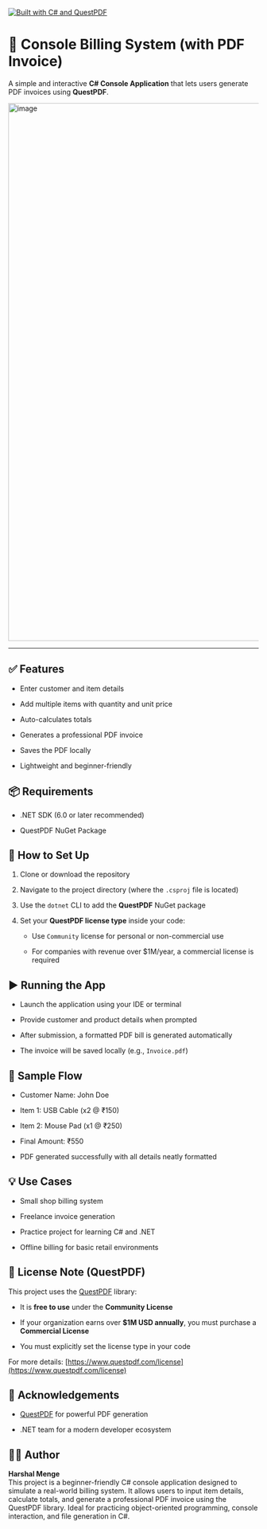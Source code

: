 [![Built with C# and QuestPDF](https://img.shields.io/badge/Built%20with-C%23%20%7C%20QuestPDF-512BD4.svg?style=flat-square&logo=c-sharp&logoColor=white)](https://www.questpdf.com)

# 🧾 Console Billing System (with PDF Invoice)

A simple and interactive **C# Console Application** that lets users generate PDF invoices using **QuestPDF**.

<img width="1920" height="1080" alt="image" src="https://github.com/user-attachments/assets/e869e2b1-a512-45d7-a825-970959eabdae" />


----------

## ✅ Features

-   Enter customer and item details
    
-   Add multiple items with quantity and unit price
    
-   Auto-calculates totals
    
-   Generates a professional PDF invoice
    
-   Saves the PDF locally
    
-   Lightweight and beginner-friendly
    



## 📦 Requirements

-   .NET SDK (6.0 or later recommended)
    
-   QuestPDF NuGet Package
    



## 🔧 How to Set Up

1.  Clone or download the repository
    
2.  Navigate to the project directory (where the `.csproj` file is located)
    
3.  Use the `dotnet` CLI to add the **QuestPDF** NuGet package
    
4.  Set your **QuestPDF license type** inside your code:
    
    -   Use `Community` license for personal or non-commercial use
        
    -   For companies with revenue over $1M/year, a commercial license is required
        



## ▶️ Running the App

-   Launch the application using your IDE or terminal
    
-   Provide customer and product details when prompted
    
-   After submission, a formatted PDF bill is generated automatically
    
-   The invoice will be saved locally (e.g., `Invoice.pdf`)
    



## 📄 Sample Flow

-   Customer Name: John Doe
    
-   Item 1: USB Cable (x2 @ ₹150)
    
-   Item 2: Mouse Pad (x1 @ ₹250)
    
-   Final Amount: ₹550
    
-   PDF generated successfully with all details neatly formatted
    



## 💡 Use Cases

-   Small shop billing system
    
-   Freelance invoice generation
    
-   Practice project for learning C# and .NET
    
-   Offline billing for basic retail environments
    



## 📘 License Note (QuestPDF)

This project uses the [QuestPDF](https://www.questpdf.com) library:

-   It is **free to use** under the **Community License**
    
-   If your organization earns over **$1M USD annually**, you must purchase a **Commercial License**
    
-   You must explicitly set the license type in your code
    

For more details: [https://www.questpdf.com/license](https://www.questpdf.com/license)



## 🙌 Acknowledgements

-   [QuestPDF](https://github.com/QuestPDF/QuestPDF) for powerful PDF generation
    
-   .NET team for a modern developer ecosystem


## 🙋‍♂️ Author

**Harshal Menge**  
This project is a beginner-friendly C# console application designed to simulate a real-world billing system. It allows users to input item details, calculate totals, and generate a professional PDF invoice using the QuestPDF library. Ideal for practicing object-oriented programming, console interaction, and file generation in C#.


